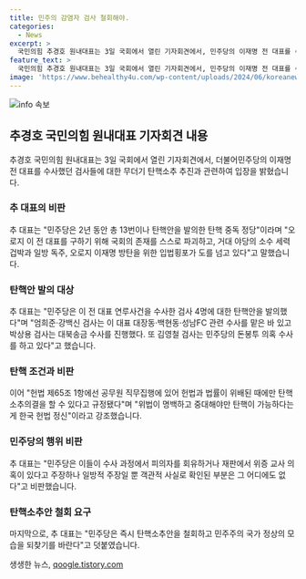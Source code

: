 ```yaml
---
title: 민주의 감염자 검사 철회해야.
categories:
  - News
excerpt: >
  국민의힘 추경호 원내대표는 3일 국회에서 열린 기자회견에서, 민주당의 이재명 전 대표를 수사한 검사들에 대한 탄핵 소추안을 비판했다. 그는 헌법에 따르면 위법이 명백하고 중대해야만 탄핵 가능하다며 민주당의 탄핵 중독을 비판했고, 이를 삼권분립을 훼손하는 행위로 지적했다. 그리고 민주당의 검사 탄핵소추는 대한민국 사법부 탄핵이자 헌정질서 유린이라며 즉시 철회를 촉구했다.
feature_text: >
  국민의힘 추경호 원내대표는 3일 국회에서 열린 기자회견에서, 민주당의 이재명 전 대표를 수사한 검사들에 대한 탄핵 소추안을 비판했다. 그는 헌법에 따르면 위법이 명백하고 중대해야만 탄핵 가능하다며 민주당의 탄핵 중독을 비판했고, 이를 삼권분립을 훼손하는 행위로 지적했다. 그리고 민주당의 검사 탄핵소추는 대한민국 사법부 탄핵이자 헌정질서 유린이라며 즉시 철회를 촉구했다.
image: 'https://www.behealthy4u.com/wp-content/uploads/2024/06/koreanews.jpg'
---
```


<p><img src="https://www.behealthy4u.com/wp-content/uploads/2024/06/koreanews.jpg" alt="info 속보" /></p>

<h2 data-ke-size="size26">추경호 국민의힘 원내대표 기자회견 내용</h2>

<p data-ke-size="size16">추경호 국민의힘 원내대표는 3일 국회에서 열린 기자회견에서, 더불어민주당의 이재명 전 대표를 수사했던 검사들에 대한 무더기 탄핵소추 추진과 관련하여 입장을 밝혔습니다.</p>

<h3>추 대표의 비판</h3>

<p data-ke-size="size16">추 대표는 "민주당은 2년 동안 총 13번이나 탄핵안을 발의한 탄핵 중독 정당"이라며 "오로지 이 전 대표를 구하기 위해 국회의 존재를 스스로 파괴하고, 거대 야당의 소수 세력 겁박과 일방 독주, 오로지 이재명 방탄을 위한 입법횡포가 도를 넘고 있다"고 말했습니다.</p>

<h3>탄핵안 발의 대상</h3>

<p data-ke-size="size16">추 대표는 "민주당은 이 전 대표 연루사건을 수사한 검사 4명에 대한 탄핵안을 발의했다"며 "엄희준·강백신 검사는 이 대표 대장동·백현동·성남FC 관련 수사를 맡은 바 있고 박상용 검사는 대북송금 수사를 진행했다. 또 김영철 검사는 민주당의 돈봉투 의혹 수사를 하고 있다"고 했습니다.</p>

<h3>탄핵 조건과 비판</h3>

<p data-ke-size="size16">이어 "헌법 제65조 1항에선 공무원 직무집행에 있어 헌법과 법률이 위배된 때에만 탄핵소추의결을 할 수 있다고 규정됐다"며 "위법이 명백하고 중대해야만 탄핵이 가능하다는 게 한국 헌법 정신"이라고 강조했습니다.</p>

<h3>민주당의 행위 비판</h3>

<p data-ke-size="size16">추 대표는 "민주당은 이들이 수사 과정에서 피의자를 회유하거나 재판에서 위증 교사 의혹이 있다고 주장하나 일방적 주장일 뿐 객관적 사실로 확인된 부분은 그 어디에도 없다"고 비판했습니다.</p>

<h3>탄핵소추안 철회 요구</h3>

<p data-ke-size="size16">마지막으로, 추 대표는 "민주당은 즉시 탄핵소추안을 철회하고 민주주의 국가 정상의 모습을 되찾기를 바란다"고 덧붙였습니다.</p>
생생한 뉴스, <a href="https://qoogle.tistory.com" rel="dofollow">qoogle.tistory.com</a>


